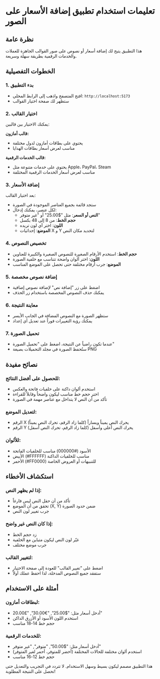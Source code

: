 # تعليمات استخدام تطبيق إضافة الأسعار على الصور

## نظرة عامة
هذا التطبيق يتيح لك إضافة أسعار أو نصوص على صور القوالب الجاهزة للعملات والخدمات الرقمية بطريقة سهلة وسريعة.

## الخطوات التفصيلية

### 1. بدء التطبيق
- افتح المتصفح واذهب إلى الرابط المحلي: `http://localhost:5173`
- ستظهر لك صفحة اختيار القوالب

### 2. اختيار القالب
يمكنك الاختيار بين قالبين:

**قالب أمازون:**
- يحتوي على بطاقات أمازون لدول مختلفة
- مناسب لعرض أسعار بطاقات الهدايا

**قالب الخدمات الرقمية:**
- يحتوي على خدمات متنوعة مثل Apple، PayPal، Steam
- مناسب لعرض أسعار الخدمات الرقمية المختلفة

### 3. إضافة الأسعار
بعد اختيار القالب:
- ستجد قائمة بجميع العناصر الموجودة في الصورة
- لكل عنصر، يمكنك إدخال:
  - **النص أو السعر**: مثل "$25.00" أو "غير متوفر"
  - **حجم الخط**: من 8 إلى 48 بكسل
  - **اللون**: اختر أي لون تريده
  - **الموضع**: إحداثيات X و Y لتحديد مكان النص

### 4. تخصيص النصوص
- **حجم الخط**: استخدم الأرقام الصغيرة للنصوص الصغيرة والكبيرة للعناوين
- **اللون**: اختر ألوان واضحة تتناسب مع خلفية الصورة
- **الموضع**: جرب أرقام مختلفة حتى تحصل على الموضع المناسب

### 5. إضافة نصوص مخصصة
- اضغط على زر "إضافة نص" لإضافة نصوص إضافية
- يمكنك حذف النصوص المخصصة باستخدام زر الحذف

### 6. معاينة النتيجة
- ستظهر الصورة مع النصوص المضافة في الجانب الأيسر
- يمكنك رؤية التغييرات فوراً عند تعديل أي إعداد

### 7. تحميل الصورة
- عندما تكون راضياً عن النتيجة، اضغط على "تحميل الصورة"
- ستُحفظ الصورة في مجلد التحميلات بصيغة PNG

## نصائح مفيدة

### للحصول على أفضل النتائج:
- استخدم ألوان داكنة على خلفيات فاتحة والعكس
- اختر حجم خط مناسب ليكون واضحاً وقابلاً للقراءة
- تأكد من أن النص لا يتداخل مع عناصر مهمة في الصورة

### لتعديل الموضع:
- الرقم X يحرك النص يميناً ويساراً (كلما زاد الرقم، تحرك النص يميناً)
- الرقم Y يحرك النص أعلى وأسفل (كلما زاد الرقم، تحرك النص أسفل)

### للألوان:
- الأسود (#000000) مناسب للخلفيات الفاتحة
- الأبيض (#FFFFFF) مناسب للخلفيات الداكنة
- الأحمر (#FF0000) للتنبيهات أو العروض الخاصة

## استكشاف الأخطاء

### إذا لم يظهر النص:
- تأكد من أن حقل النص ليس فارغاً
- تحقق من أن الموضع (X, Y) ضمن حدود الصورة
- جرب تغيير لون النص

### إذا كان النص غير واضح:
- زد حجم الخط
- غيّر لون النص ليكون متباين مع الخلفية
- جرب موضع مختلف

### لتغيير القالب:
- اضغط على "تغيير القالب" للعودة إلى صفحة الاختيار
- ستفقد جميع النصوص المدخلة، لذا احفظ عملك أولاً

## أمثلة على الاستخدام

### لبطاقات أمازون:
- أدخل أسعار مثل: "$25.00", "€30.00", "£20.00"
- استخدم اللون الأسود أو الأزرق الداكن
- حجم خط 14-18 مناسب

### للخدمات الرقمية:
- أدخل أسعار مثل: "$50.00", "متوفر", "غير متوفر"
- استخدم ألوان مختلفة للحالات المختلفة (أخضر للمتوفر، أحمر لغير المتوفر)
- حجم خط 12-16 مناسب

هذا التطبيق مصمم ليكون بسيط وسهل الاستخدام. لا تتردد في التجريب والتعديل حتى تحصل على النتيجة المطلوبة!

